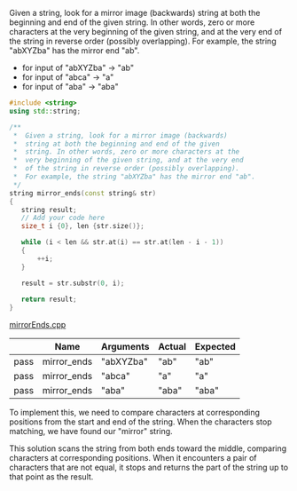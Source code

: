 Given a string, look for a mirror image (backwards) string at both the beginning and end of the given string. In other words, zero or more characters at the very beginning of the given string, and at the very end of the string in reverse order (possibly overlapping). For example, the string "abXYZba" has the mirror end "ab".

* for input of "abXYZba" → "ab"
* for input of "abca" → "a"
* for input of "aba" → "aba"

```cpp
#include <string>
using std::string;

/**
 *  Given a string, look for a mirror image (backwards) 
 *  string at both the beginning and end of the given 
 *  string. In other words, zero or more characters at the 
 *  very beginning of the given string, and at the very end 
 *  of the string in reverse order (possibly overlapping). 
 *  For example, the string "abXYZba" has the mirror end "ab".
 */
string mirror_ends(const string& str)
{
   string result;
   // Add your code here
   size_t i {0}, len {str.size()};

   while (i < len && str.at(i) == str.at(len - i - 1))
   {
       ++i;
   }

   result = str.substr(0, i);
   
   return result;
}
```

[mirrorEnds.cpp](https://codecheck.io/files/23020920459n9yy0lwabl9iuqdp6q27xt1l)

| |Name|Arguments|Actual|Expected|
|---|---|---|---|---|
|pass|mirror_ends|"abXYZba"|"ab"|"ab"|
|pass|mirror_ends|"abca"|"a"|"a"|
|pass|mirror_ends|"aba"|"aba"|"aba"|

To implement this, we need to compare characters at corresponding positions from the start and end of the string. When the characters stop matching, we have found our "mirror" string.

This solution scans the string from both ends toward the middle, comparing characters at corresponding positions. When it encounters a pair of characters that are not equal, it stops and returns the part of the string up to that point as the result.
